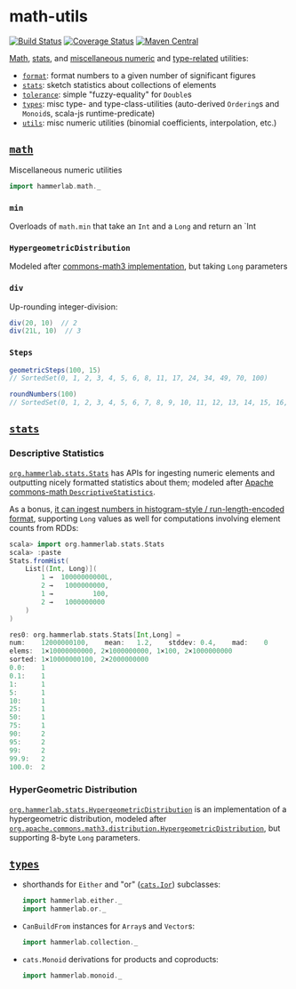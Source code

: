 # math-utils

[![Build Status](https://travis-ci.org/hammerlab/math-utils.svg?branch=master)](https://travis-ci.org/hammerlab/math-utils)
[![Coverage Status](https://coveralls.io/repos/github/hammerlab/math-utils/badge.svg?branch=master)](https://coveralls.io/github/hammerlab/math-utils?branch=master)
[![Maven Central](https://img.shields.io/maven-central/v/org.hammerlab/math_2.11.svg?maxAge=600)](http://search.maven.org/#search%7Cga%7C1%7Corg.hammerlab%20math)

[Math]($math), [stats](#stats), and [miscellaneous numeric](#tolerance) and [type-related](#types) utilities:

- [`format`](format): format numbers to a given number of significant figures
- [`stats`](stats): sketch statistics about collections of elements
- [`tolerance`](tolerance): simple "fuzzy-equality" for `Double`s
- [`types`](types): misc type- and type-class-utilities (auto-derived `Ordering`s and `Monoid`s, scala-js runtime-predicate)
- [`utils`](utils): misc numeric utilities (binomial coefficients, interpolation, etc.)

## [`math`](math)

Miscellaneous numeric utilities

```scala
import hammerlab.math._
```

### `min`
Overloads of `math.min` that take an `Int` and a `Long` and return an `Int

### `HypergeometricDistribution`

Modeled after [commons-math3 implementation](http://commons.apache.org/proper/commons-math/javadocs/api-3.6.1/index.html), but taking `Long` parameters

### `div`

Up-rounding integer-division:

```scala
div(20, 10)  // 2
div(21L, 10)  // 3
``` 

### `Steps`

```scala
geometricSteps(100, 15)
// SortedSet(0, 1, 2, 3, 4, 5, 6, 8, 11, 17, 24, 34, 49, 70, 100)

roundNumbers(100)
// SortedSet(0, 1, 2, 3, 4, 5, 6, 7, 8, 9, 10, 11, 12, 13, 14, 15, 16, 17, 18, 19, 20, 22, 24, 26, 28, 30, 32, 34, 36, 38, 40, 42, 44, 46, 48, 50, 55, 60, 65, 70, 75, 80, 85, 90, 95, 100)
```

## [`stats`](stats)

### Descriptive Statistics
[`org.hammerlab.stats.Stats`](https://github.com/hammerlab/iterator/blob/master/src/main/scala/org/hammerlab/stats/Stats.scala) has APIs for ingesting numeric elements and outputting nicely formatted statistics about them; modeled after [Apache commons-math `DescriptiveStatistics`](https://github.com/apache/commons-math/blob/MATH_3_6_1/src/main/java/org/apache/commons/math3/stat/descriptive/DescriptiveStatistics.java).

As a bonus, [it can ingest numbers in histogram-style / run-length-encoded format](https://github.com/hammerlab/magic-rdds/blob/master/src/main/scala/org/hammerlab/magic/stats/Stats.scala#L81), supporting `Long` values as well for computations involving element counts from RDDs: 

```scala
scala> import org.hammerlab.stats.Stats
scala> :paste
Stats.fromHist(
    List[(Int, Long)](
        1 →  10000000000L,
        2 →   1000000000,
        1 →          100,
        2 →   1000000000
    )
)

res0: org.hammerlab.stats.Stats[Int,Long] =
num:   	12000000100,   	mean:  	1.2,   	stddev:	0.4,   	mad:   	0
elems: 	1×10000000000, 2×1000000000, 1×100, 2×1000000000
sorted:	1×10000000100, 2×2000000000
0.0:   	1
0.1:   	1
1:     	1
5:     	1
10:    	1
25:    	1
50:    	1
75:    	1
90:    	2
95:    	2
99:    	2
99.9:  	2
100.0: 	2
```

### HyperGeometric Distribution
[`org.hammerlab.stats.HypergeometricDistribution`](https://github.com/hammerlab/iterator/blob/master/src/main/scala/org/hammerlab/stats/HypergeometricDistribution.scala) is an implementation of a hypergeometric distribution, modeled after [`org.apache.commons.math3.distribution.HypergeometricDistribution`](https://commons.apache.org/proper/commons-math/javadocs/api-3.6/org/apache/commons/math3/distribution/HypergeometricDistribution.html), but supporting 8-byte `Long` parameters.

## [`types`](types)

- shorthands for `Either` and "or" ([`cats.Ior`](https://typelevel.org/cats/datatypes/ior.html)) subclasses:

  ```scala
  import hammerlab.either._
  import hammerlab.or._
  ```

- `CanBuildFrom` instances for `Array`s and `Vector`s:

  ```scala
  import hammerlab.collection._
  ```
  
- `cats.Monoid` derivations for products and coproducts:

  ```scala
  import hammerlab.monoid._
  ```


